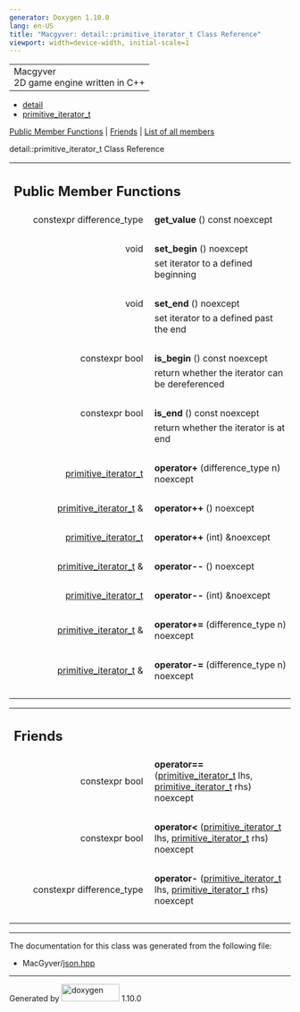 ```yaml
---
generator: Doxygen 1.10.0
lang: en-US
title: "Macgyver: detail::primitive_iterator_t Class Reference"
viewport: width=device-width, initial-scale=1
---
```


<div id="top">

<div id="titlearea">

<table data-cellspacing="0" data-cellpadding="0">
<colgroup>
<col style="width: 100%" />
</colgroup>
<tbody>
<tr id="projectrow" class="odd">
<td id="projectalign"><div id="projectname">
Macgyver
</div>
<div id="projectbrief">
2D game engine written in C++
</div></td>
</tr>
</tbody>
</table>

</div>

<div id="main-nav">

</div>

<div id="nav-path" class="navpath">

- <a href="namespacedetail.html" class="el">detail</a>
- <a href="classdetail_1_1primitive__iterator__t.html"
  class="el">primitive_iterator_t</a>

</div>

</div>

<div class="header">

<div class="summary">

[Public Member Functions](#pub-methods) \| [Friends](#friends) \| [List
of all members](classdetail_1_1primitive__iterator__t-members.html)

</div>

<div class="headertitle">

<div class="title">

detail::primitive_iterator_t Class Reference

</div>

</div>

</div>

<div class="contents">

<table class="memberdecls">
<colgroup>
<col style="width: 50%" />
<col style="width: 50%" />
</colgroup>
<tbody>
<tr class="odd heading">
<td colspan="2"><h2 id="public-member-functions"
class="groupheader"><span id="pub-methods"></span> Public Member
Functions</h2></td>
</tr>
<tr id="r_abc361e982ed6a4545dde3a30f9212d9b"
class="even memitem:abc361e982ed6a4545dde3a30f9212d9b">
<td class="memItemLeft" style="text-align: right;"
data-valign="top"><span id="abc361e982ed6a4545dde3a30f9212d9b"></span>
constexpr difference_type </td>
<td class="memItemRight" data-valign="bottom"><strong>get_value</strong>
() const noexcept</td>
</tr>
<tr class="odd separator:abc361e982ed6a4545dde3a30f9212d9b">
<td colspan="2" class="memSeparator"> </td>
</tr>
<tr id="r_ae05402e355829cd46a9b31365a7b1a49"
class="even memitem:ae05402e355829cd46a9b31365a7b1a49">
<td class="memItemLeft" style="text-align: right;"
data-valign="top"><span id="ae05402e355829cd46a9b31365a7b1a49"></span>
void </td>
<td class="memItemRight" data-valign="bottom"><strong>set_begin</strong>
() noexcept</td>
</tr>
<tr class="odd memdesc:ae05402e355829cd46a9b31365a7b1a49">
<td class="mdescLeft"> </td>
<td class="mdescRight">set iterator to a defined beginning<br />
</td>
</tr>
<tr class="even separator:ae05402e355829cd46a9b31365a7b1a49">
<td colspan="2" class="memSeparator"> </td>
</tr>
<tr id="r_a761383c368d1c32f11bbeb31a04e6488"
class="odd memitem:a761383c368d1c32f11bbeb31a04e6488">
<td class="memItemLeft" style="text-align: right;"
data-valign="top"><span id="a761383c368d1c32f11bbeb31a04e6488"></span>
void </td>
<td class="memItemRight" data-valign="bottom"><strong>set_end</strong>
() noexcept</td>
</tr>
<tr class="even memdesc:a761383c368d1c32f11bbeb31a04e6488">
<td class="mdescLeft"> </td>
<td class="mdescRight">set iterator to a defined past the end<br />
</td>
</tr>
<tr class="odd separator:a761383c368d1c32f11bbeb31a04e6488">
<td colspan="2" class="memSeparator"> </td>
</tr>
<tr id="r_a46f7197f0ba0ef7c1f24caf3f7f52d6b"
class="even memitem:a46f7197f0ba0ef7c1f24caf3f7f52d6b">
<td class="memItemLeft" style="text-align: right;"
data-valign="top"><span id="a46f7197f0ba0ef7c1f24caf3f7f52d6b"></span>
constexpr bool </td>
<td class="memItemRight" data-valign="bottom"><strong>is_begin</strong>
() const noexcept</td>
</tr>
<tr class="odd memdesc:a46f7197f0ba0ef7c1f24caf3f7f52d6b">
<td class="mdescLeft"> </td>
<td class="mdescRight">return whether the iterator can be
dereferenced<br />
</td>
</tr>
<tr class="even separator:a46f7197f0ba0ef7c1f24caf3f7f52d6b">
<td colspan="2" class="memSeparator"> </td>
</tr>
<tr id="r_a9b8509ec7a7cbd4b1da3726be658f5a0"
class="odd memitem:a9b8509ec7a7cbd4b1da3726be658f5a0">
<td class="memItemLeft" style="text-align: right;"
data-valign="top"><span id="a9b8509ec7a7cbd4b1da3726be658f5a0"></span>
constexpr bool </td>
<td class="memItemRight" data-valign="bottom"><strong>is_end</strong> ()
const noexcept</td>
</tr>
<tr class="even memdesc:a9b8509ec7a7cbd4b1da3726be658f5a0">
<td class="mdescLeft"> </td>
<td class="mdescRight">return whether the iterator is at end<br />
</td>
</tr>
<tr class="odd separator:a9b8509ec7a7cbd4b1da3726be658f5a0">
<td colspan="2" class="memSeparator"> </td>
</tr>
<tr id="r_acc22136675807ea8caccb944264ea918"
class="even memitem:acc22136675807ea8caccb944264ea918">
<td class="memItemLeft" style="text-align: right;"
data-valign="top"><span id="acc22136675807ea8caccb944264ea918"></span>
<a href="classdetail_1_1primitive__iterator__t.html"
class="el">primitive_iterator_t</a> </td>
<td class="memItemRight" data-valign="bottom"><strong>operator+</strong>
(difference_type n) noexcept</td>
</tr>
<tr class="odd separator:acc22136675807ea8caccb944264ea918">
<td colspan="2" class="memSeparator"> </td>
</tr>
<tr id="r_a056779169e97913504f95584a37d1c8c"
class="even memitem:a056779169e97913504f95584a37d1c8c">
<td class="memItemLeft" style="text-align: right;"
data-valign="top"><span id="a056779169e97913504f95584a37d1c8c"></span>
<a href="classdetail_1_1primitive__iterator__t.html"
class="el">primitive_iterator_t</a> &amp; </td>
<td class="memItemRight"
data-valign="bottom"><strong>operator++</strong> () noexcept</td>
</tr>
<tr class="odd separator:a056779169e97913504f95584a37d1c8c">
<td colspan="2" class="memSeparator"> </td>
</tr>
<tr id="r_aa2898a585da8dc77207b15ac9e703863"
class="even memitem:aa2898a585da8dc77207b15ac9e703863">
<td class="memItemLeft" style="text-align: right;"
data-valign="top"><span id="aa2898a585da8dc77207b15ac9e703863"></span>
<a href="classdetail_1_1primitive__iterator__t.html"
class="el">primitive_iterator_t</a> </td>
<td class="memItemRight"
data-valign="bottom"><strong>operator++</strong> (int)
&amp;noexcept</td>
</tr>
<tr class="odd separator:aa2898a585da8dc77207b15ac9e703863">
<td colspan="2" class="memSeparator"> </td>
</tr>
<tr id="r_a67803e850acd1c96c79ba45da33faf35"
class="even memitem:a67803e850acd1c96c79ba45da33faf35">
<td class="memItemLeft" style="text-align: right;"
data-valign="top"><span id="a67803e850acd1c96c79ba45da33faf35"></span>
<a href="classdetail_1_1primitive__iterator__t.html"
class="el">primitive_iterator_t</a> &amp; </td>
<td class="memItemRight"
data-valign="bottom"><strong>operator--</strong> () noexcept</td>
</tr>
<tr class="odd separator:a67803e850acd1c96c79ba45da33faf35">
<td colspan="2" class="memSeparator"> </td>
</tr>
<tr id="r_ae0c3dbc516ad0ac75e7d14556e8c80b7"
class="even memitem:ae0c3dbc516ad0ac75e7d14556e8c80b7">
<td class="memItemLeft" style="text-align: right;"
data-valign="top"><span id="ae0c3dbc516ad0ac75e7d14556e8c80b7"></span>
<a href="classdetail_1_1primitive__iterator__t.html"
class="el">primitive_iterator_t</a> </td>
<td class="memItemRight"
data-valign="bottom"><strong>operator--</strong> (int)
&amp;noexcept</td>
</tr>
<tr class="odd separator:ae0c3dbc516ad0ac75e7d14556e8c80b7">
<td colspan="2" class="memSeparator"> </td>
</tr>
<tr id="r_aa8b891476428688c867b2c9c9da96f23"
class="even memitem:aa8b891476428688c867b2c9c9da96f23">
<td class="memItemLeft" style="text-align: right;"
data-valign="top"><span id="aa8b891476428688c867b2c9c9da96f23"></span>
<a href="classdetail_1_1primitive__iterator__t.html"
class="el">primitive_iterator_t</a> &amp; </td>
<td class="memItemRight"
data-valign="bottom"><strong>operator+=</strong> (difference_type n)
noexcept</td>
</tr>
<tr class="odd separator:aa8b891476428688c867b2c9c9da96f23">
<td colspan="2" class="memSeparator"> </td>
</tr>
<tr id="r_a06a467805e83af63b4428325889cf5c4"
class="even memitem:a06a467805e83af63b4428325889cf5c4">
<td class="memItemLeft" style="text-align: right;"
data-valign="top"><span id="a06a467805e83af63b4428325889cf5c4"></span>
<a href="classdetail_1_1primitive__iterator__t.html"
class="el">primitive_iterator_t</a> &amp; </td>
<td class="memItemRight"
data-valign="bottom"><strong>operator-=</strong> (difference_type n)
noexcept</td>
</tr>
<tr class="odd separator:a06a467805e83af63b4428325889cf5c4">
<td colspan="2" class="memSeparator"> </td>
</tr>
</tbody>
</table>

<table class="memberdecls">
<colgroup>
<col style="width: 50%" />
<col style="width: 50%" />
</colgroup>
<tbody>
<tr class="odd heading">
<td colspan="2"><h2 id="friends" class="groupheader"><span
id="friends"></span> Friends</h2></td>
</tr>
<tr id="r_aae1e1e2ec0e229d1291d69de57d76bbe"
class="even memitem:aae1e1e2ec0e229d1291d69de57d76bbe">
<td class="memItemLeft" style="text-align: right;"
data-valign="top"><span id="aae1e1e2ec0e229d1291d69de57d76bbe"></span>
constexpr bool </td>
<td class="memItemRight"
data-valign="bottom"><strong>operator==</strong> (<a
href="classdetail_1_1primitive__iterator__t.html"
class="el">primitive_iterator_t</a> lhs, <a
href="classdetail_1_1primitive__iterator__t.html"
class="el">primitive_iterator_t</a> rhs) noexcept</td>
</tr>
<tr class="odd separator:aae1e1e2ec0e229d1291d69de57d76bbe">
<td colspan="2" class="memSeparator"> </td>
</tr>
<tr id="r_a901a95e6d73c9509d3dcde914f6c8a9d"
class="even memitem:a901a95e6d73c9509d3dcde914f6c8a9d">
<td class="memItemLeft" style="text-align: right;"
data-valign="top"><span id="a901a95e6d73c9509d3dcde914f6c8a9d"></span>
constexpr bool </td>
<td class="memItemRight"
data-valign="bottom"><strong>operator&lt;</strong> (<a
href="classdetail_1_1primitive__iterator__t.html"
class="el">primitive_iterator_t</a> lhs, <a
href="classdetail_1_1primitive__iterator__t.html"
class="el">primitive_iterator_t</a> rhs) noexcept</td>
</tr>
<tr class="odd separator:a901a95e6d73c9509d3dcde914f6c8a9d">
<td colspan="2" class="memSeparator"> </td>
</tr>
<tr id="r_ac6d902d6ec9a02dabed5452d3ae78f7e"
class="even memitem:ac6d902d6ec9a02dabed5452d3ae78f7e">
<td class="memItemLeft" style="text-align: right;"
data-valign="top"><span id="ac6d902d6ec9a02dabed5452d3ae78f7e"></span>
constexpr difference_type </td>
<td class="memItemRight" data-valign="bottom"><strong>operator-</strong>
(<a href="classdetail_1_1primitive__iterator__t.html"
class="el">primitive_iterator_t</a> lhs, <a
href="classdetail_1_1primitive__iterator__t.html"
class="el">primitive_iterator_t</a> rhs) noexcept</td>
</tr>
<tr class="odd separator:ac6d902d6ec9a02dabed5452d3ae78f7e">
<td colspan="2" class="memSeparator"> </td>
</tr>
</tbody>
</table>

------------------------------------------------------------------------

The documentation for this class was generated from the following file:

- MacGyver/<a href="json_8hpp_source.html" class="el">json.hpp</a>

</div>

------------------------------------------------------------------------

<span class="small">Generated
by [<img src="doxygen.svg" class="footer" width="104" height="31"
alt="doxygen" />](https://www.doxygen.org/index.html) 1.10.0</span>
